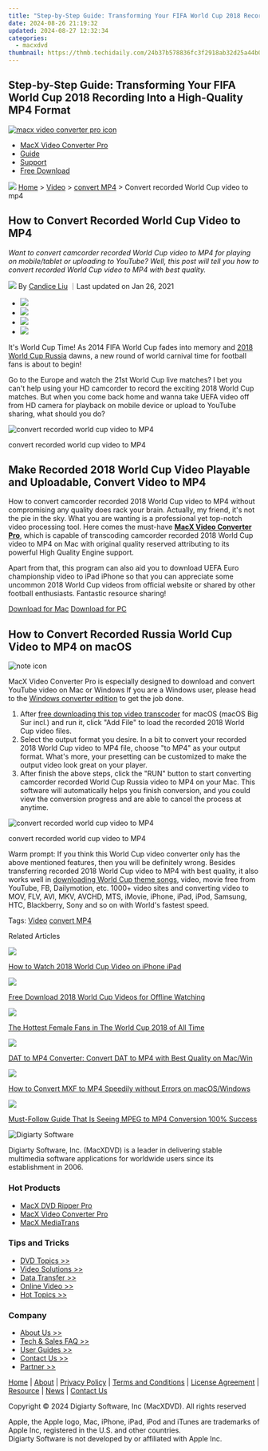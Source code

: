 ```yaml
---
title: "Step-by-Step Guide: Transforming Your FIFA World Cup 2018 Recording Into a High-Quality MP4 Format"
date: 2024-08-26 21:19:32
updated: 2024-08-27 12:32:34
categories:
  - macxdvd
thumbnail: https://thmb.techidaily.com/24b37b578836fc3f2918ab32d25a44b0c1a08b2ac44a3b64d442e286082e5edf.jpg
---
```


## Step-by-Step Guide: Transforming Your FIFA World Cup 2018 Recording Into a High-Quality MP4 Format

[![macx video converter pro icon](https://www.macxdvd.com/mac-dvd-video-converter-how-to/../image-style/new-seo/icon11.png)](https://tools.techidaily.com/macxdvd/products/)

* [MacX Video Converter Pro](https://tools.techidaily.com/macxdvd/products/)
* [Guide](https://tools.techidaily.com/macxdvd/products/)
* [Support](https://tools.techidaily.com/macxdvd/products/)
* [Free Download](https://tools.techidaily.com/macxdvd/products/)



![](https://www.macxdvd.com/mac-dvd-video-converter-how-to/../image-style/new-seo/icon7.png) [Home](https://tools.techidaily.com/macxdvd/products/) \> [Video](https://tools.techidaily.com/macxdvd/products/) \> [convert MP4](https://tools.techidaily.com/macxdvd/products/) \> Convert recorded World Cup video to mp4

## How to Convert Recorded World Cup Video to MP4 



_Want to convert camcorder recorded World Cup video to MP4 for playing on mobile/tablet or uploading to YouTube? Well, this post will tell you how to convert recorded World Cup video to MP4 with best quality._

![](https://www.macxdvd.com/mac-dvd-video-converter-how-to/../image-style/new-seo/icon6.png) By [Candice Liu](https://tools.techidaily.com/macxdvd/products/) ｜Last updated on Jan 26, 2021

* [![](https://www.macxdvd.com/mac-dvd-video-converter-how-to/../image-style/new-seo/share-fa.jpg)](https://www.facebook.com/sharer/sharer.php?u=https://www.macxdvd.com/mac-dvd-video-converter-how-to/convert-recorded-world-cup-video-to-mp4.htm)
* [![](https://www.macxdvd.com/mac-dvd-video-converter-how-to/../image-style/new-seo/share-tw.jpg)](https://twitter.com/intent/tweet?url=https://www.macxdvd.com/mac-dvd-video-converter-how-to/convert-recorded-world-cup-video-to-mp4.htm)
* [![](https://www.macxdvd.com/mac-dvd-video-converter-how-to/../image-style/new-seo/share-email.jpg)](https://www.macxdvd.com/mac-dvd-video-converter-how-to/mailto:info@example.com?&subject=&body=https://www.macxdvd.com/mac-dvd-video-converter-how-to/convert-recorded-world-cup-video-to-mp4.htm)
* [![](https://www.macxdvd.com/mac-dvd-video-converter-how-to/../image-style/new-seo/share-in.jpg)](https://www.linkedin.com/shareArticle?mini=true&url=https://www.macxdvd.com/mac-dvd-video-converter-how-to/convert-recorded-world-cup-video-to-mp4.htm&title=&summary=https://www.macxdvd.com/mac-dvd-video-converter-how-to/convert-recorded-world-cup-video-to-mp4.htm&source=)

It's World Cup Time! As 2014 FIFA World Cup fades into memory and [2018 World Cup Russia](https://tools.techidaily.com/macxdvd/products/) dawns, a new round of world carnival time for football fans is about to begin!

Go to the Europe and watch the 21st World Cup live matches? I bet you can't help using your HD camcorder to record the exciting 2018 World Cup matches. But when you come back home and wanna take UEFA video off from HD camera for playback on mobile device or upload to YouTube sharing, what should you do? 

![convert recorded world cup video to MP4](https://www.macxdvd.com/mac-dvd-video-converter-how-to/article-image/download-word-cup-videos.jpg) 

convert recorded world cup video to MP4

## Make Recorded 2018 World Cup Video Playable and Uploadable, Convert Video to MP4 

How to convert camcorder recorded 2018 World Cup video to MP4 without compromising any quality does rack your brain. Actually, my friend, it's not the pie in the sky. What you are wanting is a professional yet top-notch video processing tool. Here comes the must-have [**MacX Video Converter Pro**](https://tools.techidaily.com/macxdvd/products/), which is capable of transcoding camcorder recorded 2018 World Cup video to MP4 on Mac with original quality reserved attributing to its powerful High Quality Engine support.

Apart from that, this program can also aid you to download UEFA Euro championship video to iPad iPhone so that you can appreciate some uncommon 2018 World Cup videos from official website or shared by other football enthusiasts. Fantastic resource sharing! 

[Download for Mac](https://tools.techidaily.com/macxdvd/products/) [Download for PC](https://tools.techidaily.com/macxdvd/products/) 

## How to Convert Recorded Russia World Cup Video to MP4 on macOS

![note icon](https://www.macxdvd.com/mac-dvd-video-converter-how-to/../image-style/new-seo/icon0.png)

MacX Video Converter Pro is especially designed to download and convert YouTube video on Mac or Windows If you are a Windows user, please head to the [Windows converter edition](https://tools.techidaily.com/macxdvd/products/) to get the job done.

1. After [free downloading this top video transcoder](https://tools.techidaily.com/macxdvd/products/) for macOS (macOS Big Sur incl.) and run it, click "Add File" to load the recorded 2018 World Cup video files.
2. Select the output format you desire. In a bit to convert your recorded 2018 World Cup video to MP4 file, choose "to MP4" as your output format. What's more, your presetting can be customized to make the output video look great on your player.
3. After finish the above steps, click the "RUN" button to start converting camcorder recorded World Cup Russia video to MP4 on your Mac. This software will automatically helps you finish conversion, and you could view the conversion progress and are able to cancel the process at anytime.

![convert recorded world cup video to MP4](https://www.macxdvd.com/mac-dvd-video-converter-how-to/article-image/mvcp-qsv-mp4-mov.jpg) 

convert recorded world cup video to MP4

Warm prompt: If you think this World Cup video converter only has the above mentioned features, then you will be definitely wrong. Besides transferring recorded 2018 World Cup video to MP4 with best quality, it also works well in [downloading World Cup theme songs](https://tools.techidaily.com/macxdvd/products/), video, movie free from YouTube, FB, Dailymotion, etc. 1000+ video sites and converting video to MOV, FLV, AVI, MKV, AVCHD, MTS, iMovie, iPhone, iPad, iPod, Samsung, HTC, Blackberry, Sony and so on with World's fastest speed.

Tags: [Video](https://tools.techidaily.com/macxdvd/products/) [convert MP4](https://tools.techidaily.com/macxdvd/products/) 



Related Articles

![](https://www.macxdvd.com/mac-dvd-video-converter-how-to/../image-style/new-seo/pic7.jpg)

[How to Watch 2018 World Cup Video on iPhone iPad](https://tools.techidaily.com/macxdvd/products/) 

![](https://www.macxdvd.com/mac-dvd-video-converter-how-to/../image-style/new-seo/pic6.jpg)

[Free Download 2018 World Cup Videos for Offline Watching](https://tools.techidaily.com/macxdvd/products/) 

![](https://www.macxdvd.com/mac-dvd-video-converter-how-to/../image-style/new-seo/pic5.jpg)

[The Hottest Female Fans in The World Cup 2018 of All Time](https://tools.techidaily.com/macxdvd/products/) 

![](https://www.macxdvd.com/mac-dvd-video-converter-how-to/../image-style/new-seo/pic4.jpg)

[DAT to MP4 Converter: Convert DAT to MP4 with Best Quality on Mac/Win](https://tools.techidaily.com/macxdvd/products/) 

![](https://www.macxdvd.com/mac-dvd-video-converter-how-to/../image-style/new-seo/pic3.jpg)

[How to Convert MXF to MP4 Speedily without Errors on macOS/Windows](https://tools.techidaily.com/macxdvd/products/) 

![](https://www.macxdvd.com/mac-dvd-video-converter-how-to/../image-style/new-seo/pic2.jpg)

[Must-Follow Guide That Is Seeing MPEG to MP4 Conversion 100% Success](https://tools.techidaily.com/macxdvd/products/) 



![Digiarty Software](https://www.macxdvd.com/mac-dvd-video-converter-how-to/../icon/logo.png) 

Digiarty Software, Inc. (MacXDVD) is a leader in delivering stable multimedia software applications for worldwide users since its establishment in 2006.

### Hot Products

* [MacX DVD Ripper Pro](https://tools.techidaily.com/macxdvd/products/)
* [MacX Video Converter Pro](https://tools.techidaily.com/macxdvd/products/)
* [MacX MediaTrans](https://tools.techidaily.com/macxdvd/products/)

### Tips and Tricks

* [DVD Topics >>](https://tools.techidaily.com/macxdvd/products/)
* [Video Solutions >>](https://tools.techidaily.com/macxdvd/products/)
* [Data Transfer >>](https://tools.techidaily.com/macxdvd/products/)
* [Online Video >>](https://tools.techidaily.com/macxdvd/products/)
* [Hot Topics >>](https://tools.techidaily.com/macxdvd/products/)

### Company

* [About Us >>](https://tools.techidaily.com/macxdvd/products/)
* [Tech & Sales FAQ >>](https://tools.techidaily.com/macxdvd/products/)
* [User Guides >>](https://tools.techidaily.com/macxdvd/products/)
* [Contact Us >>](https://tools.techidaily.com/macxdvd/products/)
* [Partner >>](https://tools.techidaily.com/macxdvd/products/)



[Home](https://tools.techidaily.com/macxdvd/products/) | [About](https://tools.techidaily.com/macxdvd/products/) | [Privacy Policy](https://tools.techidaily.com/macxdvd/products/) | [Terms and Conditions](https://tools.techidaily.com/macxdvd/products/) | [License Agreement](https://tools.techidaily.com/macxdvd/products/) | [Resource](https://tools.techidaily.com/macxdvd/products/) | [News](https://tools.techidaily.com/macxdvd/products/) | [Contact Us](https://tools.techidaily.com/macxdvd/products/)

Copyright © 2024 Digiarty Software, Inc (MacXDVD). All rights reserved

Apple, the Apple logo, Mac, iPhone, iPad, iPod and iTunes are trademarks of Apple Inc, registered in the U.S. and other countries.  
Digiarty Software is not developed by or affiliated with Apple Inc.

<ins class="adsbygoogle"
     style="display:block"
     data-ad-format="autorelaxed"
     data-ad-client="ca-pub-7571918770474297"
     data-ad-slot="1223367746"></ins>



<ins class="adsbygoogle"
     style="display:block"
     data-ad-client="ca-pub-7571918770474297"
     data-ad-slot="8358498916"
     data-ad-format="auto"
     data-full-width-responsive="true"></ins>
